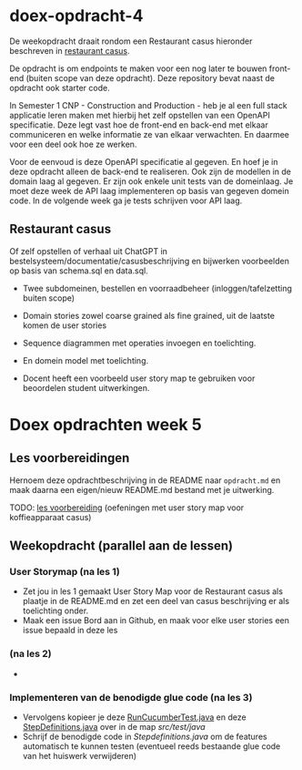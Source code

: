# doex-opdracht-4

De weekopdracht draait rondom een Restaurant casus hieronder beschreven in [restaurant casus](#restaurant-casus).

De opdracht is om endpoints te maken voor een nog later te bouwen front-end (buiten scope van deze opdracht).
Deze repository bevat naast de opdracht ook starter code.

In Semester 1 CNP - Construction and Production - heb je al een full stack applicatie leren maken met hierbij het zelf opstellen van een OpenAPI specificatie. Deze legt vast hoe de front-end en back-end met elkaar communiceren en welke informatie ze van elkaar verwachten. En daarmee voor een deel ook hoe ze werken.

Voor de eenvoud is deze OpenAPI specificatie al gegeven. En hoef je in deze opdracht alleen de back-end te realiseren. Ook zijn de modellen in de domain laag al gegeven. Er zijn ook enkele unit tests van de domeinlaag. Je moet deze week de API laag implementeren op basis van gegeven domein code. In de volgende week ga je tests schrijven voor API laag.

## Restaurant casus

Of zelf opstellen of verhaal uit ChatGPT in bestelsysteem/documentatie/casusbeschrijving en bijwerken voorbeelden op basis van schema.sql en data.sql.

- Twee subdomeinen, bestellen en voorraadbeheer (inloggen/tafelzetting buiten scope)
- Domain stories zowel coarse grained als fine grained, uit de laatste komen de user stories
- Sequence diagrammen met operaties invoegen en toelichting.
- En domein model met toelichting.

- Docent heeft een voorbeeld user story map te gebruiken voor beoordelen student uitwerkingen.


# Doex opdrachten week 5

## Les voorbereidingen

Hernoem deze opdrachtbeschrijving in de README naar `opdracht.md` en maak daarna een eigen/nieuw README.md bestand met je uitwerking.

TODO: [les voorbereiding](oefeningen/README.md) (oefeningen met user story map voor koffieapparaat casus)

## Weekopdracht (parallel aan de lessen)

### User Storymap (na les 1)

- Zet jou in les 1 gemaakt User Story Map voor de Restaurant casus als plaatje in de README.md en zet een deel van casus beschrijving er als toelichting onder.
- Maak een issue Bord aan in Github, en maak voor elke user stories een issue bepaald in deze les

###  (na les 2)

- 

### Implementeren van de benodigde glue code (na les 3)

- Vervolgens kopieer je deze [RunCucumberTest.java](oefeningen/les3/voorbereiding/bowling/src/test/java/RunCucumberTest.java) en deze [StepDefinitions.java](oefeningen/les3/voorbereiding/bowling/src/test/java/StepDefinitions.java) over in de map *src/test/java*
- Schrijf de benodigde code in *Stepdefinitions.java* om de features automatisch te kunnen testen (eventueel reeds bestaande glue code van het huiswerk verwijderen)

